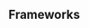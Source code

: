 <script setup>
import React from './react.md';
import Elements from './elements.md';
import data from './data.json';
import { mapFrameworkStatuses } from '../utils.js';
</script>

## Frameworks

<tabs-content>
  <template #react>
    <react />
  </template>
  <template #elements>
    <elements />
  </template>
</tabs-content>
